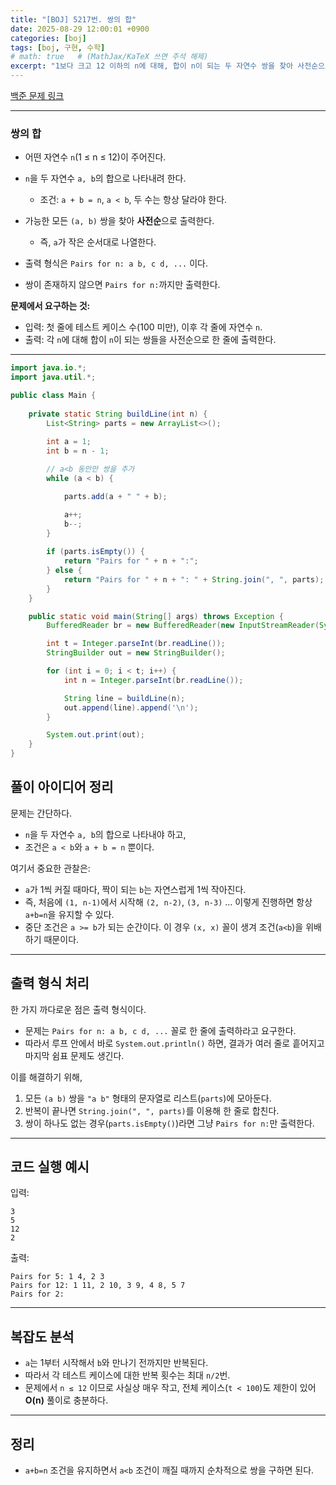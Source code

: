 ```yaml
---
title: "[BOJ] 5217번. 쌍의 합"
date: 2025-08-29 12:00:01 +0900
categories: [boj]              
tags: [boj, 구현, 수학]
# math: true   # (MathJax/KaTeX 쓰면 주석 해제)
excerpt: "1보다 크고 12 이하의 n에 대해, 합이 n이 되는 두 자연수 쌍을 찾아 사전순으로 출력하는 문제"
---
```

[백준 문제 링크](https://www.acmicpc.net/problem/5217)

---

### 쌍의 합

* 어떤 자연수 `n`(1 ≤ n ≤ 12)이 주어진다.
* `n`을 두 자연수 `a, b`의 합으로 나타내려 한다.

  * 조건: `a + b = n`, `a < b`, 두 수는 항상 달라야 한다.
* 가능한 모든 `(a, b)` 쌍을 찾아 **사전순**으로 출력한다.

  * 즉, `a`가 작은 순서대로 나열한다.
* 출력 형식은 `Pairs for n: a b, c d, ...` 이다.
* 쌍이 존재하지 않으면 `Pairs for n:`까지만 출력한다.

**문제에서 요구하는 것:**

* 입력: 첫 줄에 테스트 케이스 수(100 미만), 이후 각 줄에 자연수 `n`.
* 출력: 각 `n`에 대해 합이 `n`이 되는 쌍들을 사전순으로 한 줄에 출력한다.


---

```java
import java.io.*;
import java.util.*;

public class Main {
    
    private static String buildLine(int n) {
        List<String> parts = new ArrayList<>();
        
        int a = 1;
        int b = n - 1;

        // a<b 동안만 쌍을 추가
        while (a < b) {

            parts.add(a + " " + b);

            a++;
            b--;
        }
        
        if (parts.isEmpty()) {
            return "Pairs for " + n + ":";
        } else {
            return "Pairs for " + n + ": " + String.join(", ", parts);
        }
    }

    public static void main(String[] args) throws Exception {
        BufferedReader br = new BufferedReader(new InputStreamReader(System.in));

        int t = Integer.parseInt(br.readLine());
        StringBuilder out = new StringBuilder();

        for (int i = 0; i < t; i++) {
            int n = Integer.parseInt(br.readLine());

            String line = buildLine(n);
            out.append(line).append('\n');
        }

        System.out.print(out);
    }
}

```

## 풀이 아이디어 정리

문제는 간단하다.

* `n`을 두 자연수 `a, b`의 합으로 나타내야 하고,
* 조건은 `a < b`와 `a + b = n` 뿐이다.

여기서 중요한 관찰은:

* `a`가 1씩 커질 때마다, 짝이 되는 `b`는 자연스럽게 1씩 작아진다.
* 즉, 처음에 `(1, n-1)`에서 시작해 `(2, n-2)`, `(3, n-3)` … 이렇게 진행하면 항상 `a+b=n`을 유지할 수 있다.
* 중단 조건은 `a >= b`가 되는 순간이다. 이 경우 `(x, x)` 꼴이 생겨 조건(`a<b`)을 위배하기 때문이다.

---

## 출력 형식 처리

한 가지 까다로운 점은 출력 형식이다.

* 문제는 `Pairs for n: a b, c d, ...` 꼴로 한 줄에 출력하라고 요구한다.
* 따라서 루프 안에서 바로 `System.out.println()` 하면, 결과가 여러 줄로 흩어지고 마지막 쉼표 문제도 생긴다.

이를 해결하기 위해,

1. 모든 `(a b)` 쌍을 `"a b"` 형태의 문자열로 리스트(`parts`)에 모아둔다.
2. 반복이 끝나면 `String.join(", ", parts)`를 이용해 한 줄로 합친다.
3. 쌍이 하나도 없는 경우(`parts.isEmpty()`)라면 그냥 `Pairs for n:`만 출력한다.

---

## 코드 실행 예시

입력:

```
3
5
12
2
```

출력:

```
Pairs for 5: 1 4, 2 3
Pairs for 12: 1 11, 2 10, 3 9, 4 8, 5 7
Pairs for 2:
```

---

## 복잡도 분석

* `a`는 1부터 시작해서 `b`와 만나기 전까지만 반복된다.
* 따라서 각 테스트 케이스에 대한 반복 횟수는 최대 `n/2`번.
* 문제에서 `n ≤ 12` 이므로 사실상 매우 작고, 전체 케이스(`t < 100`)도 제한이 있어 **O(n)** 풀이로 충분하다.

---

## 정리

* `a+b=n` 조건을 유지하면서 `a<b` 조건이 깨질 때까지 순차적으로 쌍을 구하면 된다.


